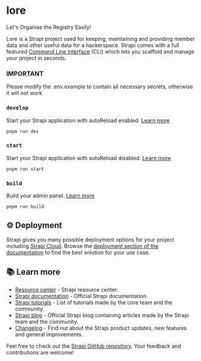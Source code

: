 # lore

Let's Organise the Registry Easily!

Lore is a Strapi project used for keeping, maintaining and providing member data and other useful data for a hackerspace. Strapi comes with a full featured [Command Line Interface](https://docs.strapi.io/dev-docs/cli) (CLI) which lets you scaffold and manage your project in seconds.

### IMPORTANT

Please modify the .env.example to contain all necessary secrets, otherwise it will not work

### `develop`

Start your Strapi application with autoReload enabled. [Learn more](https://docs.strapi.io/dev-docs/cli#strapi-develop)

```
pnpm run dev
```

### `start`

Start your Strapi application with autoReload disabled. [Learn more](https://docs.strapi.io/dev-docs/cli#strapi-start)

```
pnpm run start
```

### `build`

Build your admin panel. [Learn more](https://docs.strapi.io/dev-docs/cli#strapi-build)

```
pnpm run build
```

## ⚙️ Deployment

Strapi gives you many possible deployment options for your project including [Strapi Cloud](https://cloud.strapi.io). Browse the [deployment section of the documentation](https://docs.strapi.io/dev-docs/deployment) to find the best solution for your use case.

## 📚 Learn more

- [Resource center](https://strapi.io/resource-center) - Strapi resource center.
- [Strapi documentation](https://docs.strapi.io) - Official Strapi documentation.
- [Strapi tutorials](https://strapi.io/tutorials) - List of tutorials made by the core team and the community.
- [Strapi blog](https://strapi.io/blog) - Official Strapi blog containing articles made by the Strapi team and the community.
- [Changelog](https://strapi.io/changelog) - Find out about the Strapi product updates, new features and general improvements.

Feel free to check out the [Strapi GitHub repository](https://github.com/strapi/strapi). Your feedback and contributions are welcome!
